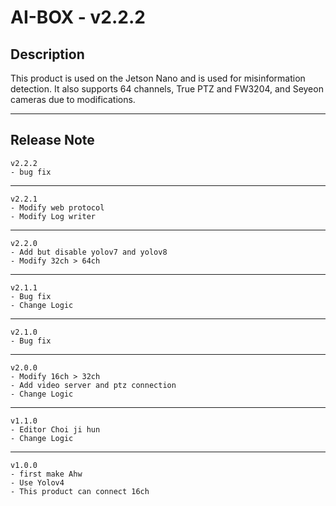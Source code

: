 # AI-BOX - v2.2.2
## Description

This product is used on the Jetson Nano and is used for misinformation detection.
It also supports 64 channels, True PTZ and FW3204, and Seyeon cameras due to modifications.

---
## Release Note
    v2.2.2
    - bug fix
-----
    v2.2.1
    - Modify web protocol
    - Modify Log writer
-----
    v2.2.0
    - Add but disable yolov7 and yolov8
    - Modify 32ch > 64ch
-----
    v2.1.1
    - Bug fix
    - Change Logic
-----
    v2.1.0
    - Bug fix
-----
    v2.0.0
    - Modify 16ch > 32ch
    - Add video server and ptz connection
    - Change Logic
-----
    v1.1.0
    - Editor Choi ji hun
    - Change Logic
------
    v1.0.0
    - first make Ahw
    - Use Yolov4
    - This product can connect 16ch
